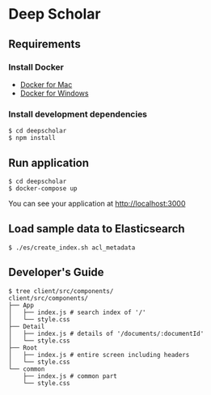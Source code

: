 # Deep Scholar

## Requirements

### Install Docker
- [Docker for Mac](https://www.docker.com/docker-mac)
- [Docker for Windows](https://www.docker.com/docker-windows)

### Install development dependencies

```
$ cd deepscholar
$ npm install
```

## Run application 

```
$ cd deepscholar
$ docker-compose up
```

You can see your application at [http://localhost:3000](http://localhost:3000)

## Load sample data to Elasticsearch

```
$ ./es/create_index.sh acl_metadata 
```

## Developer's Guide
```
$ tree client/src/components/
client/src/components/
├── App
│   ├── index.js # search index of '/'
│   └── style.css
├── Detail
│   ├── index.js # details of '/documents/:documentId'
│   └── style.css
├── Root
│   ├── index.js # entire screen including headers
│   └── style.css
└── common
    ├── index.js # common part
    └── style.css
```
